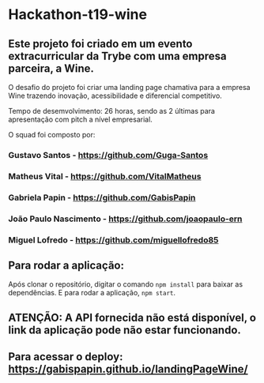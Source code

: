 # Hackathon-t19-wine

## Este projeto foi criado em um evento extracurricular da Trybe com uma empresa parceira, a Wine.

O desafio do projeto foi criar uma landing page chamativa para a empresa Wine trazendo inovação, acessibilidade e diferencial competitivo.

Tempo de desemvolvimento: 26 horas, sendo as 2 últimas para apresentação com pitch a nível empresarial.

O squad foi composto por:

### Gustavo Santos - https://github.com/Guga-Santos
### Matheus Vital - https://github.com/VitalMatheus
### Gabriela Papin - https://github.com/GabisPapin
### João Paulo Nascimento - https://github.com/joaopaulo-ern
### Miguel Lofredo - https://github.com/miguellofredo85

## Para rodar a aplicação:

Após clonar o repositório, digitar o comando `npm install` para baixar as dependências.
E para rodar a aplicação, `npm start`.

## ATENÇÃO: A API fornecida não está disponível, o link da aplicação pode não estar funcionando.
## Para acessar o deploy:  https://gabispapin.github.io/landingPageWine/
